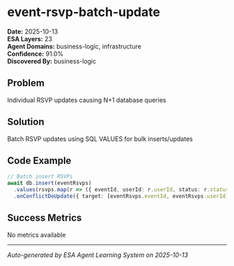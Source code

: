 # event-rsvp-batch-update

**Date:** 2025-10-13  
**ESA Layers:** 23  
**Agent Domains:** business-logic, infrastructure  
**Confidence:** 91.0%  
**Discovered By:** business-logic

## Problem

Individual RSVP updates causing N+1 database queries

## Solution

Batch RSVP updates using SQL VALUES for bulk inserts/updates

## Code Example

```typescript
// Batch insert RSVPs
await db.insert(eventRsvps)
  .values(rsvps.map(r => ({ eventId, userId: r.userId, status: r.status })))
  .onConflictDoUpdate({ target: [eventRsvps.eventId, eventRsvps.userId] });
```

## Success Metrics

No metrics available





---

*Auto-generated by ESA Agent Learning System on 2025-10-13*

